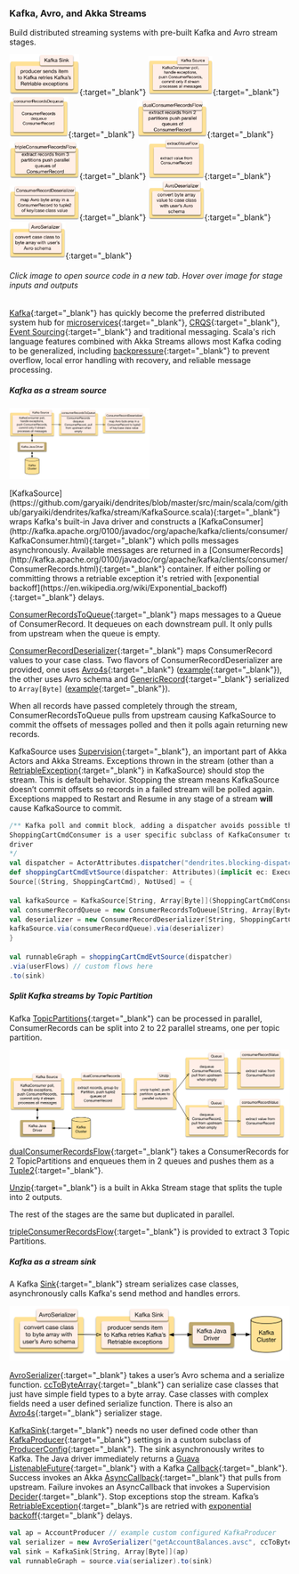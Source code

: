 
### Kafka, Avro, and Akka Streams

Build distributed streaming systems with pre-built Kafka and Avro stream stages.

[<img src="png/KafkaSink.png?raw=true" alt="KafkaSink" width="25%" height="25%" title="input serialized value, publish it, uses Akka Supervision to retry temporary errors with exponential backoff or fail the stream">](https://github.com/garyaiki/dendrites/blob/master/src/main/scala/com/github/garyaiki/dendrites/kafka/stream/KafkaSink.scala){:target="_blank"}
[<img src="png/KafkaSource.png?raw=true" alt="KafkaSource" width="23%" height="23%" title="input Kafka, output ConsumerRecords">](https://github.com/garyaiki/dendrites/blob/master/src/main/scala/com/github/garyaiki/dendrites/kafka/stream/KafkaSource.scala){:target="_blank"}
[<img src="png/consumerRecordsDequeue.png?raw=true" alt="consumerRecordsDequeue" width="21%" height="21%" title="input ConsumerRecords, output ConsumerRecord one at a time">](https://github.com/garyaiki/dendrites/blob/master/src/main/scala/com/github/garyaiki/dendrites/kafka/stream/ConsumerRecordsToQueue.scala){:target="_blank"}
[<img src="png/dualConsumerRecordsFlow.png?raw=true" alt="dualConsumerRecordsFlow" width="25%" height="25%" title="input ConsumerRecords from 2 partitions, output tuple of Queue of ConsumerRecord with queue for each partition">](https://github.com/garyaiki/dendrites/blob/master/src/main/scala/com/github/garyaiki/dendrites/kafka/stream/package.scala){:target="_blank"}
[<img src="png/tripleConsumerRecordsFlow.png?raw=true" alt="tripleConsumerRecordsFlow" width="25%" height="25%" title="input ConsumerRecords from 3 partitions, output tuple of Queue of ConsumerRecord with queue for each partition">](https://github.com/garyaiki/dendrites/blob/master/src/main/scala/com/github/garyaiki/dendrites/kafka/stream/package.scala){:target="_blank"}
[<img src="png/extractValueFlow.png?raw=true" alt="extractValueFlow" width="20%" height="20%" title="input ConsumerRecord, output its value">](https://github.com/garyaiki/dendrites/blob/master/src/main/scala/com/github/garyaiki/dendrites/kafka/stream/package.scala){:target="_blank"}
[<img src="png/ConsumerRecordDeserializer.png?raw=true" alt="ConsumerRecordDeserializer" width="25%" height="25%" title="input a ConsumerRecord, output a tuple of Kafka key and case class value">](https://github.com/garyaiki/dendrites/blob/master/src/main/scala/com/github/garyaiki/dendrites/kafka/stream/avro4s/ConsumerRecordDeserializer.scala){:target="_blank"}
[<img src="png/AvroDeserializer.png?raw=true" alt="AvroDeserializer" width="20%" height="20%" title="input an Avro serialized array of bytes, output the case class it maps to">](https://github.com/garyaiki/dendrites/blob/master/src/main/scala/com/github/garyaiki/dendrites/avro4s/stream/Avro4sDeserializer.scala){:target="_blank"}
[<img src="png/AvroSerializer.png?raw=true" alt="AvroSerializer" width="20%" height="20%" title="input a case class, output an Avro serialized array of bytes">](https://github.com/garyaiki/dendrites/blob/master/src/main/scala/com/github/garyaiki/dendrites/avro4s/stream/Avro4sSerializer.scala){:target="_blank"}
###### Click image to open source code in a new tab. Hover over image for stage inputs and outputs

[Kafka](https://engineering.linkedin.com/kafka/benchmarking-apache-kafka-2-million-writes-second-three-cheap-machines){:target="_blank"} has quickly become the preferred distributed system hub for [microservices](https://martinfowler.com/articles/microservices.html){:target="_blank"}, [CRQS](https://martinfowler.com/bliki/CQRS.html){:target="_blank"}, [Event Sourcing](https://www.confluent.io/blog/event-sourcing-cqrs-stream-processing-apache-kafka-whats-connection/){:target="_blank"} and traditional messaging. Scala's rich language features combined with Akka Streams allows most Kafka coding to be generalized, including [backpressure](http://www.reactivemanifesto.org/glossary#Back-Pressure){:target="_blank"} to prevent overflow, local error handling with recovery, and reliable message processing.


##### Kafka as a stream source

<p >
<img src="png/KafkaSourceStream.png?raw=true" width="50%" />
</p>
[KafkaSource](https://github.com/garyaiki/dendrites/blob/master/src/main/scala/com/github/garyaiki/dendrites/kafka/stream/KafkaSource.scala){:target="_blank"} wraps Kafka's built-in Java driver and constructs a [KafkaConsumer](http://kafka.apache.org/0100/javadoc/org/apache/kafka/clients/consumer/KafkaConsumer.html){:target="_blank"} which polls messages asynchronously. Available messages are returned in a [ConsumerRecords](http://kafka.apache.org/0100/javadoc/org/apache/kafka/clients/consumer/ConsumerRecords.html){:target="_blank"} container. If either polling or committing throws a retriable exception it's retried with [exponential backoff](https://en.wikipedia.org/wiki/Exponential_backoff){:target="_blank"} delays. 

[ConsumerRecordsToQueue](https://github.com/garyaiki/dendrites/blob/master/src/main/scala/com/github/garyaiki/dendrites/kafka/stream/ConsumerRecordsToQueue.scala){:target="_blank"} maps messages to a Queue of ConsumerRecord. It dequeues on each downstream pull. It only pulls from upstream when the queue is empty.

[ConsumerRecordDeserializer](https://github.com/garyaiki/dendrites/blob/master/src/main/scala/com/github/garyaiki/dendrites/kafka/stream/avro4s/ConsumerRecordDeserializer.scala){:target="_blank"} maps ConsumerRecord values to your case class. Two flavors of ConsumerRecordDeserializer are provided, one uses [Avro4s](https://github.com/sksamuel/avro4s){:target="_blank"} ([example](https://github.com/garyaiki/dendrites/blob/master/src/main/scala/com/github/garyaiki/dendrites/examples/account/avro4s/Avro4sBalance.scala){:target="_blank"}), the other uses Avro schema and [GenericRecord](http://avro.apache.org/docs/current/api/java/org/apache/avro/generic/GenericRecord.html){:target="_blank"} serialized to `Array[Byte]` ([example](https://github.com/garyaiki/dendrites/blob/master/src/main/scala/com/github/garyaiki/dendrites/examples/account/avro/package.scala){:target="_blank"}).

When all records have passed completely through the stream, ConsumerRecordsToQueue pulls from upstream causing KafkaSource to commit the offsets of messages polled and then it polls again returning new records.

KafkaSource uses [Supervision](http://doc.akka.io/docs/akka/current/scala/stream/stream-error.html){:target="_blank"}, an important part of Akka Actors and Akka Streams.
Exceptions thrown in the stream (other than a [RetriableException](http://kafka.apache.org/0100/javadoc/org/apache/kafka/common/errors/RetriableException.html){:target="_blank"} in KafkaSource) should stop the stream. This is default behavior. Stopping the stream means KafkaSource doesn’t commit offsets so records in a failed stream will be polled again. Exceptions mapped to Restart and Resume in any stage of a stream **will** cause KafkaSource to commit.

```scala
/** Kafka poll and commit block, adding a dispatcher avoids possible thread starvation
ShoppingCartCmdConsumer is a user specific subclass of KafkaConsumer to configure the
driver
*/
val dispatcher = ActorAttributes.dispatcher("dendrites.blocking-dispatcher")
def shoppingCartCmdEvtSource(dispatcher: Attributes)(implicit ec: ExecutionContext, logger: LoggingAdapter):
Source[(String, ShoppingCartCmd), NotUsed] = {

val kafkaSource = KafkaSource[String, Array[Byte]](ShoppingCartCmdConsumer).withAttributes(dispatcher)
val consumerRecordQueue = new ConsumerRecordsToQueue[String, Array[Byte]](extractRecords)
val deserializer = new ConsumerRecordDeserializer[String, ShoppingCartCmd](toCaseClass)
kafkaSource.via(consumerRecordQueue).via(deserializer)
}

val runnableGraph = shoppingCartCmdEvtSource(dispatcher)
.via(userFlows) // custom flows here
.to(sink)
```

##### Split Kafka streams by Topic Partition
Kafka [TopicPartitions](http://kafka.apache.org/0100/javadoc/org/apache/kafka/common/TopicPartition.html){:target="_blank"} can be processed in parallel, ConsumerRecords can be split into 2 to 22 parallel streams, one per topic partition.

![image](png/2PartitionKafkaSourceStream.png?raw=true)
[dualConsumerRecordsFlow](https://github.com/garyaiki/dendrites/blob/master/src/main/scala/com/github/garyaiki/dendrites/kafka/stream/package.scala){:target="_blank"} takes a ConsumerRecords for 2 TopicPartitions and enqueues them in 2 queues and pushes them as a [Tuple2](http://www.scala-lang.org/api/current/scala/Tuple2.html){:target="_blank"}.

[Unzip](http://doc.akka.io/docs/akka/2.4/scala/stream/stages-overview.html#unzip){:target="_blank"} is a built in Akka Stream stage that splits the tuple into 2 outputs.

The rest of the stages are the same but duplicated in parallel.

[tripleConsumerRecordsFlow](https://github.com/garyaiki/dendrites/blob/master/src/main/scala/com/github/garyaiki/dendrites/kafka/stream/package.scala){:target="_blank"} is provided to extract 3 Topic Partitions.

##### Kafka as a stream sink
A Kafka [Sink](http://doc.akka.io/docs/akka/current/scala/stream/stream-flows-and-basics.html#Defining_and_running_streams){:target="_blank"} stream serializes case classes, asynchronously calls Kafka's send method and handles errors.

![image](png/KafkaSinkStream.png?raw=true)

[AvroSerializer](https://github.com/garyaiki/dendrites/blob/master/src/main/scala/com/github/garyaiki/dendrites/avro/stream/AvroSerializer.scala){:target="_blank"} takes a user’s Avro schema and a serialize function. [ccToByteArray](https://github.com/garyaiki/dendrites/blob/master/src/main/scala/com/github/garyaiki/dendrites/avro/package.scala){:target="_blank"} can serialize case classes that just have simple field types to a byte array. Case classes with complex fields need a user defined serialize function. There is also an [Avro4s](https://github.com/garyaiki/dendrites/blob/master/src/main/scala/com/github/garyaiki/dendrites/avro4s/stream/Avro4sSerializer.scala){:target="_blank"} serializer stage.

[KafkaSink](https://github.com/garyaiki/dendrites/blob/master/src/main/scala/com/github/garyaiki/dendrites/kafka/stream/KafkaSink.scala){:target="_blank"} needs no user defined code other than [KafkaProducer](http://kafka.apache.org/0100/javadoc/index.html?org/apache/kafka/clients/producer/KafkaProducer.html){:target="_blank"} settings in a custom subclass of [ProducerConfig](https://github.com/garyaiki/dendrites/blob/master/src/main/scala/com/github/garyaiki/dendrites/kafka/ProducerConfig.scala){:target="_blank"}. The sink asynchronously writes to Kafka. The Java driver immediately returns a [Guava ListenableFuture](https://github.com/google/guava/wiki/ListenableFutureExplained){:target="_blank"} with a Kafka [Callback](http://kafka.apache.org/0100/javadoc/org/apache/kafka/clients/producer/Callback.html){:target="_blank"}. Success invokes an Akka [AsyncCallback](http://doc.akka.io/docs/akka/current/scala/stream/stream-customize.html#using-asynchronous-side-channels){:target="_blank"} that pulls from upstream. Failure invokes an AsyncCallback that invokes a Supervision [Decider](http://doc.akka.io/docs/akka/current/scala/stream/stream-error.html){:target="_blank"}. Stop exceptions stop the stream. Kafka’s [RetriableException](http://kafka.apache.org/0100/javadoc/org/apache/kafka/connect/errors/RetriableException.html){:target="_blank"}s are retried with [exponential backoff](https://en.wikipedia.org/wiki/Exponential_backoff){:target="_blank"} delays.

```scala
val ap = AccountProducer // example custom configured KafkaProducer
val serializer = new AvroSerializer("getAccountBalances.avsc", ccToByteArray)
val sink = KafkaSink[String, Array[Byte]](ap)
val runnableGraph = source.via(serializer).to(sink)
```


